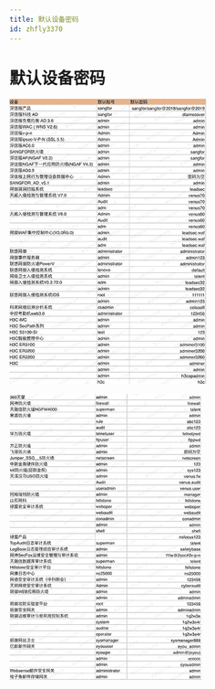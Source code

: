 ```yaml
---
title: 默认设备密码
id: zhfly3370
---
```


# 默认设备密码

![image](../img/6db09e8630e56255fab623def8c9e48e.png)

![image](../img/6b2e9dba2ff2c9dae753dcf38c0e4669.png)